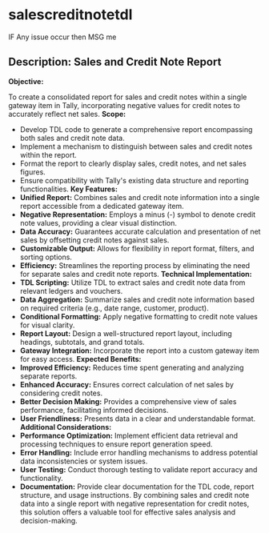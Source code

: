 # salescreditnotetdl
IF Any issue occur then MSG me
## Description: Sales and Credit Note Report

**Objective:**

To create a consolidated report for sales and credit notes within a single gateway item in Tally, incorporating negative values for credit notes to accurately reflect net sales.
**Scope:**
* Develop TDL code to generate a comprehensive report encompassing both sales and credit note data.
* Implement a mechanism to distinguish between sales and credit notes within the report.
* Format the report to clearly display sales, credit notes, and net sales figures.
* Ensure compatibility with Tally's existing data structure and reporting functionalities.
**Key Features:**
* **Unified Report:** Combines sales and credit note information into a single report accessible from a dedicated gateway item.
* **Negative Representation:** Employs a minus (-) symbol to denote credit note values, providing a clear visual distinction.
* **Data Accuracy:** Guarantees accurate calculation and presentation of net sales by offsetting credit notes against sales.
* **Customizable Output:** Allows for flexibility in report format, filters, and sorting options.
* **Efficiency:** Streamlines the reporting process by eliminating the need for separate sales and credit note reports.
**Technical Implementation:**
* **TDL Scripting:** Utilize TDL to extract sales and credit note data from relevant ledgers and vouchers.
* **Data Aggregation:** Summarize sales and credit note information based on required criteria (e.g., date range, customer, product).
* **Conditional Formatting:** Apply negative formatting to credit note values for visual clarity.
* **Report Layout:** Design a well-structured report layout, including headings, subtotals, and grand totals.
* **Gateway Integration:** Incorporate the report into a custom gateway item for easy access.
**Expected Benefits:**
* **Improved Efficiency:** Reduces time spent generating and analyzing separate reports.
* **Enhanced Accuracy:** Ensures correct calculation of net sales by considering credit notes.
* **Better Decision Making:** Provides a comprehensive view of sales performance, facilitating informed decisions.
* **User Friendliness:** Presents data in a clear and understandable format.
**Additional Considerations:**
* **Performance Optimization:** Implement efficient data retrieval and processing techniques to ensure report generation speed.
* **Error Handling:** Include error handling mechanisms to address potential data inconsistencies or system issues.
* **User Testing:** Conduct thorough testing to validate report accuracy and functionality.
* **Documentation:** Provide clear documentation for the TDL code, report structure, and usage instructions.
By combining sales and credit note data into a single report with negative representation for credit notes, this solution offers a valuable tool for effective sales analysis and decision-making.

